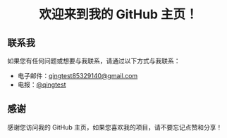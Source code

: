 <h1 align="center">欢迎来到我的 GitHub 主页！</h1>

## 联系我

如果您有任何问题或想要与我联系，请通过以下方式与我联系：

- 电子邮件：qingtest85329140@gmail.com
- 电报：[@qingtest](https://t.me/qingtest)

## 感谢

感谢您访问我的 GitHub 主页，如果您喜欢我的项目，请不要忘记点赞和分享！
